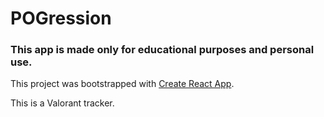 # POGression

### **This app is made only for educational purposes and personal use.**

This project was bootstrapped with [Create React App](https://github.com/facebook/create-react-app).

This is a Valorant tracker.
